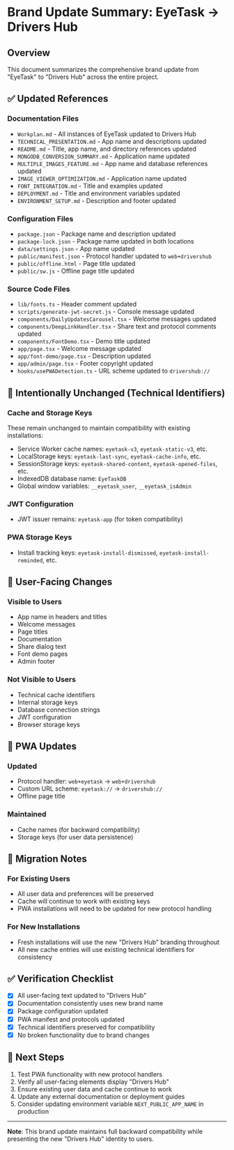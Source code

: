 # Brand Update Summary: EyeTask → Drivers Hub

## Overview
This document summarizes the comprehensive brand update from "EyeTask" to "Drivers Hub" across the entire project.

## ✅ Updated References

### Documentation Files
- `Workplan.md` - All instances of EyeTask updated to Drivers Hub
- `TECHNICAL_PRESENTATION.md` - App name and descriptions updated
- `README.md` - Title, app name, and directory references updated
- `MONGODB_CONVERSION_SUMMARY.md` - Application name updated
- `MULTIPLE_IMAGES_FEATURE.md` - App name and database references updated
- `IMAGE_VIEWER_OPTIMIZATION.md` - Application name updated
- `FONT_INTEGRATION.md` - Title and examples updated
- `DEPLOYMENT.md` - Title and environment variables updated
- `ENVIRONMENT_SETUP.md` - Description and footer updated

### Configuration Files
- `package.json` - Package name and description updated
- `package-lock.json` - Package name updated in both locations
- `data/settings.json` - App name updated
- `public/manifest.json` - Protocol handler updated to `web+drivershub`
- `public/offline.html` - Page title updated
- `public/sw.js` - Offline page title updated

### Source Code Files
- `lib/fonts.ts` - Header comment updated
- `scripts/generate-jwt-secret.js` - Console message updated
- `components/DailyUpdatesCarousel.tsx` - Welcome messages updated
- `components/DeepLinkHandler.tsx` - Share text and protocol comments updated
- `components/FontDemo.tsx` - Demo title updated
- `app/page.tsx` - Welcome message updated
- `app/font-demo/page.tsx` - Description updated
- `app/admin/page.tsx` - Footer copyright updated
- `hooks/usePWADetection.ts` - URL scheme updated to `drivershub://`

## 🔧 Intentionally Unchanged (Technical Identifiers)

### Cache and Storage Keys
These remain unchanged to maintain compatibility with existing installations:
- Service Worker cache names: `eyetask-v3`, `eyetask-static-v3`, etc.
- LocalStorage keys: `eyetask-last-sync`, `eyetask-cache-info`, etc.
- SessionStorage keys: `eyetask-shared-content`, `eyetask-opened-files`, etc.
- IndexedDB database name: `EyeTaskDB`
- Global window variables: `__eyetask_user`, `__eyetask_isAdmin`

### JWT Configuration
- JWT issuer remains: `eyetask-app` (for token compatibility)

### PWA Storage Keys
- Install tracking keys: `eyetask-install-dismissed`, `eyetask-install-reminded`, etc.

## 🎯 User-Facing Changes

### Visible to Users
- App name in headers and titles
- Welcome messages
- Page titles
- Documentation
- Share dialog text
- Font demo pages
- Admin footer

### Not Visible to Users
- Technical cache identifiers
- Internal storage keys
- Database connection strings
- JWT configuration
- Browser storage keys

## 📱 PWA Updates

### Updated
- Protocol handler: `web+eyetask` → `web+drivershub`
- Custom URL scheme: `eyetask://` → `drivershub://`
- Offline page title

### Maintained
- Cache names (for backward compatibility)
- Storage keys (for user data persistence)

## 🔄 Migration Notes

### For Existing Users
- All user data and preferences will be preserved
- Cache will continue to work with existing keys
- PWA installations will need to be updated for new protocol handling

### For New Installations
- Fresh installations will use the new "Drivers Hub" branding throughout
- All new cache entries will use existing technical identifiers for consistency

## ✅ Verification Checklist

- [x] All user-facing text updated to "Drivers Hub"
- [x] Documentation consistently uses new brand name
- [x] Package configuration updated
- [x] PWA manifest and protocols updated
- [x] Technical identifiers preserved for compatibility
- [x] No broken functionality due to brand changes

## 🚀 Next Steps

1. Test PWA functionality with new protocol handlers
2. Verify all user-facing elements display "Drivers Hub"
3. Ensure existing user data and cache continue to work
4. Update any external documentation or deployment guides
5. Consider updating environment variable `NEXT_PUBLIC_APP_NAME` in production

---

**Note**: This brand update maintains full backward compatibility while presenting the new "Drivers Hub" identity to users. 